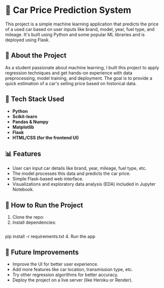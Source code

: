# 🚗 Car Price Prediction System

This project is a simple machine learning application that predicts the price of a used car based on user inputs like brand, model, year, fuel type, and mileage. It's built using Python and some popular ML libraries and is deployed using Flask.

## 🧠 About the Project

As a student passionate about machine learning, I built this project to apply regression techniques and get hands-on experience with data preprocessing, model training, and deployment. The goal is to provide a quick estimation of a car's selling price based on historical data.

## 🔧 Tech Stack Used

- **Python**
- **Scikit-learn**
- **Pandas & Numpy**
- **Matplotlib**
- **Flask**
- **HTML/CSS (for the frontend UI)**

## 📊 Features

- User can input car details like brand, year, mileage, fuel type, etc.
- The model processes this data and predicts the car price.
- Simple Flask-based web interface.
- Visualizations and exploratory data analysis (EDA) included in Jupyter Notebook.

## 🚀 How to Run the Project

1. Clone the repo:
2. Install dependencies:
   ```bash
pip install -r requirements.txt
4. Run the app

## 📌 Future Improvements
- Improve the UI for better user experience.
- Add more features like car location, transmission type, etc.
- Try other regression algorithms for better accuracy.
- Deploy the project on a live server (like Heroku or Render).
